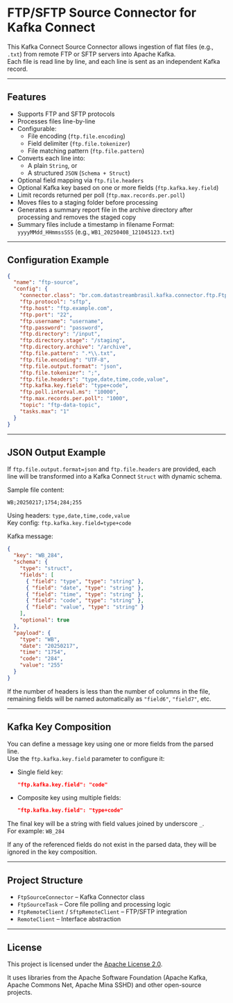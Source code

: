 # FTP/SFTP Source Connector for Kafka Connect

This Kafka Connect Source Connector allows ingestion of flat files (e.g., `.txt`) from remote FTP or SFTP servers into Apache Kafka.  
Each file is read line by line, and each line is sent as an independent Kafka record.

---

## Features

- Supports FTP and SFTP protocols  
- Processes files line-by-line
- Configurable:
  - File encoding (`ftp.file.encoding`)
  - Field delimiter (`ftp.file.tokenizer`)
  - File matching pattern (`ftp.file.pattern`)
- Converts each line into:
  - A plain `String`, or
  - A structured `JSON` (`Schema + Struct`)
- Optional field mapping via `ftp.file.headers`
- Optional Kafka key based on one or more fields (`ftp.kafka.key.field`)
- Limit records returned per poll (`ftp.max.records.per.poll`)
- Moves files to a staging folder before processing
- Generates a summary report file in the archive directory after processing and removes the staged copy
- Summary files include a timestamp in filename
  Format: `yyyyMMdd_HHmmssSSS` (e.g., `WB1_20250408_121045123.txt`)

---

## Configuration Example

```json
{
  "name": "ftp-source",
  "config": {
    "connector.class": "br.com.datastreambrasil.kafka.connector.ftp.FtpSourceConnector",
    "ftp.protocol": "sftp",
    "ftp.host": "ftp.example.com",
    "ftp.port": "22",
    "ftp.username": "username",
    "ftp.password": "password",
    "ftp.directory": "/input",
    "ftp.directory.stage": "/staging",
    "ftp.directory.archive": "/archive",
    "ftp.file.pattern": ".*\\.txt",
    "ftp.file.encoding": "UTF-8",
    "ftp.file.output.format": "json",
    "ftp.file.tokenizer": ";",
    "ftp.file.headers": "type,date,time,code,value",
    "ftp.kafka.key.field": "type+code",
    "ftp.poll.interval.ms": "10000",
    "ftp.max.records.per.poll": "1000",
    "topic": "ftp-data-topic",
    "tasks.max": "1"
  }
}
```

---

## JSON Output Example

If `ftp.file.output.format=json` and `ftp.file.headers` are provided, each line will be transformed into a Kafka Connect `Struct` with dynamic schema.

Sample file content:
```
WB;20250217;1754;284;255
```

Using headers: `type,date,time,code,value`  
Key config: `ftp.kafka.key.field=type+code`

Kafka message:
```json
{
  "key": "WB_284",
  "schema": {
    "type": "struct",
    "fields": [
      { "field": "type", "type": "string" },
      { "field": "date", "type": "string" },
      { "field": "time", "type": "string" },
      { "field": "code", "type": "string" },
      { "field": "value", "type": "string" }
    ],
    "optional": true
  },
  "payload": {
    "type": "WB",
    "date": "20250217",
    "time": "1754",
    "code": "284",
    "value": "255"
  }
}
```

If the number of headers is less than the number of columns in the file, remaining fields will be named automatically as `"field6"`, `"field7"`, etc.

---

## Kafka Key Composition

You can define a message key using one or more fields from the parsed line.  
Use the `ftp.kafka.key.field` parameter to configure it:

- Single field key:
  ```json
  "ftp.kafka.key.field": "code"
  ```

- Composite key using multiple fields:
  ```json
  "ftp.kafka.key.field": "type+code"
  ```

The final key will be a string with field values joined by underscore `_`.  
For example: `WB_284`

If any of the referenced fields do not exist in the parsed data, they will be ignored in the key composition.

---

## Project Structure

- `FtpSourceConnector` – Kafka Connector class
- `FtpSourceTask` – Core file polling and processing logic
- `FtpRemoteClient` / `SftpRemoteClient` – FTP/SFTP integration
- `RemoteClient` – Interface abstraction

---

## License

This project is licensed under the [Apache License 2.0](https://www.apache.org/licenses/LICENSE-2.0).

It uses libraries from the Apache Software Foundation (Apache Kafka, Apache Commons Net, Apache Mina SSHD) and other open-source projects.
